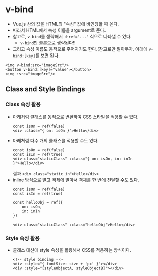 # v-bind
- Vue.js 상의 값을 HTML의 "속성" 값에 바인딩할 때 쓴다.
- 따라서 HTML에서 속성 이름을 argument로 준다.
- 참고로, `v-bind`를 생략해서 `:href="..."` 식으로 나타낼 수 있다.
    - `v-bind`만 콜론으로 생략된다!!
- 그리고 속성 이름도 동적으로 주어지기도 한다.(참고로만 알아두자. 아래에 `v-bind:[key]`를 보면 된다.
```vue
<img v-bind:src="imageSrc"/>
<button v-bind:[key]="value"></button>
<img :src="imageSrc"/>
```
## Class and Style Bindings
### Class 속성 활용
- 아래처럼 클래스를 동적으로 변환하여 CSS 스타일을 적용할 수 있다.
    ```vue
    const isOn = ref(false)
    <div :class="{ on: isOn }">Hello</div>
    ```
- 아래처럼 다수 개의 클래스를 적용할 수도 있다.
    ```vue
    const isOn = ref(false)
    const isIn = ref(true)
    <div class="staticClass" :class="{ on: isOn, in: inIn }">Hello</div>
    ```
  결과
  `<div class="static in">Hello</div>`
- inline 방식으로 말고 객체에 말아서 객체를 한 번에 전달할 수도 있다.
    ```vue
    const isOn = ref(false)
    const isIn = ref(true)

    const helloObj = ref({
        on: isOn,
        in: inIn
    })

    <div class="staticClass" :class="helloObj">Hello</div>
    ```

### Style 속성 활용
- 클래스 대신에 style 속성을 활용해서 CSS를 적용하는 방식이다.
    ```vue
    <!-- style binding -->
    <div :style="{ fontSize: size + 'px' }"></div>
    <div :style="[styleObjectA, styleObjectB]"></div>
    ```
